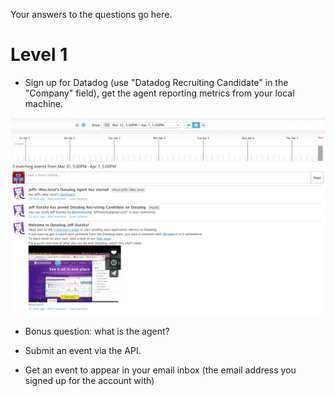 Your answers to the questions go here.

# Level 1
* Sign up for Datadog (use "Datadog Recruiting Candidate" in the "Company" field), get the agent reporting metrics from your local machine.
<img src="img/1-1.png">

* Bonus question: what is the agent?

* Submit an event via the API.

* Get an event to appear in your email inbox (the email address you signed up for the account with)
